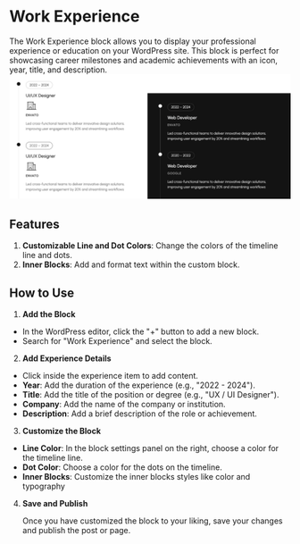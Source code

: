 # Work Experience

The Work Experience block allows you to display your professional experience or education on your WordPress site. This block is perfect for showcasing career milestones and academic achievements with an icon, year, title, and description.
  ![work experience](/img/crevia/custom-block-work-experience-1.jpg)

## Features
1. **Customizable Line and Dot Colors**: Change the colors of the timeline line and dots.
2. **Inner Blocks**: Add and format text within the custom block.



## How to Use
1. **Add the Block**
- In the WordPress editor, click the "+" button to add a new block.
- Search for "Work Experience" and select the block.
2. **Add Experience Details**
- Click inside the experience item to add content.
- **Year**: Add the duration of the experience (e.g., "2022 - 2024").
- **Title**: Add the title of the position or degree (e.g., "UX / UI Designer").
- **Company**: Add the name of the company or institution.
- **Description**: Add a brief description of the role or achievement.
3. **Customize the Block**
- **Line Color**: In the block settings panel on the right, choose a color for the timeline line.
- **Dot Color**: Choose a color for the dots on the timeline.
- **Inner Blocks**: Customize the inner blocks styles like color and typography
4. **Save and Publish**
   
   Once you have customized the block to your liking, save your changes and publish the post or page.

